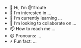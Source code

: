 - 👋 Hi, I’m @11route
- 👀 I’m interested in ...
- 🌱 I’m currently learning ...
- 💞️ I’m looking to collaborate on ...
- 📫 How to reach me ...
- 😄 Pronouns: ...
- ⚡ Fun fact: ...

<!---
11route/11route is a ✨ special ✨ repository because its `README.md` (this file) appears on your GitHub profile.
You can click the Preview link to take a look at your changes.
--->

